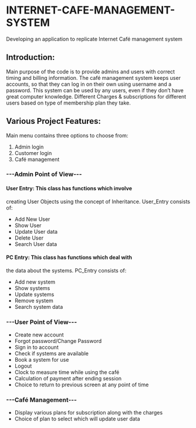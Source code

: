 # INTERNET-CAFE-MANAGEMENT-SYSTEM
Developing an application to replicate Internet Café management system
## Introduction: 
Main purpose of the code is to provide admins and 
users with correct timing and billing information. 
The café management system keeps user accounts, so 
that they can log in on their own using username 
and a password. 
This system can be used by any users, even if they 
don’t have great computer knowledge. 
Different Charges & subscriptions for different 
users based on type of membership plan they take. 
## Various Project Features: 
Main menu contains three options to choose from: 
1. Admin login 
2. Customer login 
3. Café management 
### ---Admin Point of View--- 
#### User Entry: This class has functions which involve 
creating User Objects using the concept of 
Inheritance. User_Entry consists of: 
- Add New User 
- Show User 
- Update User data 
- Delete User 
- Search User data 
#### PC Entry: This class has functions which deal with 
the data about the systems. PC_Entry consists of: 
- Add new system 
- Show systems 
- Update systems 
- Remove system 
- Search system data 
### ---User Point of View--- 
- Create new account 
- Forgot password/Change Password 
- Sign in to account 
- Check if systems are available 
- Book a system for use 
- Logout 
- Clock to measure time while using the café 
- Calculation of payment after ending session 
- Choice to return to previous screen at any point 
of time 
### ---Café Management--- 
- Display various plans for subscription along with 
the charges 
- Choice of plan to select which will update user 
data
